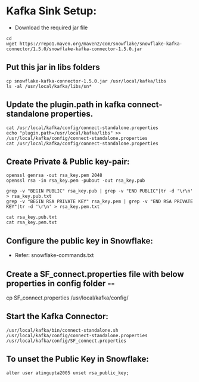 # Kafka Sink Setup:
- Download the required jar file

```
cd 
wget https://repo1.maven.org/maven2/com/snowflake/snowflake-kafka-connector/1.5.0/snowflake-kafka-connector-1.5.0.jar
```


## Put this jar in libs folders
```
cp snowflake-kafka-connector-1.5.0.jar /usr/local/kafka/libs
ls -al /usr/local/kafka/libs/sn*
```

## Update the plugin.path in kafka connect-standalone properties.
```
cat /usr/local/kafka/config/connect-standalone.properties
echo "plugin.path=/usr/local/kafka/libs" >> /usr/local/kafka/config/connect-standalone.properties
cat /usr/local/kafka/config/connect-standalone.properties
```

## Create Private & Public key-pair:
```
openssl genrsa -out rsa_key.pem 2048
openssl rsa -in rsa_key.pem -pubout -out rsa_key.pub
```

```
grep -v "BEGIN PUBLIC" rsa_key.pub | grep -v "END PUBLIC"|tr -d '\r\n' > rsa_key.pub.txt
grep -v "BEGIN RSA PRIVATE KEY" rsa_key.pem | grep -v "END RSA PRIVATE KEY"|tr -d '\r\n' > rsa_key.pem.txt
```

```
cat rsa_key.pub.txt
cat rsa_key.pem.txt
```

## Configure the public key in Snowflake:
- Refer: snowflake-commands.txt


## Create a SF_connect.properties file with below properties in config folder --
cp SF_connect.properties /usr/local/kafka/config/


## Start the Kafka Connector:
```
/usr/local/kafka/bin/connect-standalone.sh /usr/local/kafka/config/connect-standalone.properties /usr/local/kafka/config/SF_connect.properties
```

## To unset the Public Key in Snowflake:
```
alter user atingupta2005 unset rsa_public_key;
```

